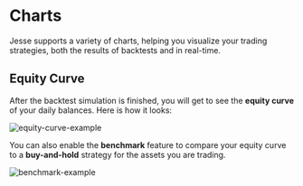 # Charts

Jesse supports a variety of charts, helping you visualize your trading strategies, both the results of backtests and in real-time.

## Equity Curve

After the backtest simulation is finished, you will get to see the **equity curve** of your daily balances. Here is how it looks:

![equity-curve-example](https://api1.jesse.trade/storage/images/uploads/oVj9KnCJ3Itra3mHBZE18W3Gnw9d2z6qA2uxgxZi.jpg)

You can also enable the **benchmark** feature to compare your equity curve to a **buy-and-hold** strategy for the assets you are trading.

![benchmark-example](https://api1.jesse.trade/storage/images/uploads/7fY4FAhbIaRJGvr4uAx3qFZQmpyHxTIdxsMbAKKc.jpg)